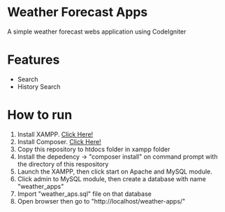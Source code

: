 # Weather Forecast Apps

<p align="justify">A simple weather forecast webs application using CodeIgniter</p>

# Features
<ul>
  <li>Search</li> 
  <li>History Search</li>
</ul>

# How to run
<ol>
  <li>Install XAMPP. <a href="https://www.apachefriends.org/index.html">Click Here!<a></li> 
  <li>Install Composer. <a href="https://getcomposer.org/download/">Click Here!<a></li>
  <li>Copy this repository to htdocs folder in xampp folder</li>
  <li>Install the depedency -> "composer install" on command prompt with the directory of this respository</li>
  <li>Launch the XAMPP, then click start on Apache and MySQL module. </li>
  <li>Click admin to MySQL module, then create a database with name "weather_apps"</li>
  <li>Import "weather_aps.sql" file on that database</li>
  <li>Open browser then go to "http://localhost/weather-apps/"</li>
</ol>
